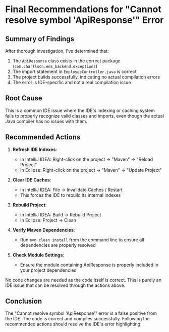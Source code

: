 # Final Recommendations for "Cannot resolve symbol 'ApiResponse'" Error

## Summary of Findings

After thorough investigation, I've determined that:

1. The `ApiResponse` class exists in the correct package (`com.charllson.ems_backend.exceptions`)
2. The import statement in `EmployeeController.java` is correct
3. The project builds successfully, indicating no actual compilation errors
4. The error is IDE-specific and not a real compilation issue

## Root Cause

This is a common IDE issue where the IDE's indexing or caching system fails to properly recognize valid classes and imports, even though the actual Java compiler has no issues with them.

## Recommended Actions

1. **Refresh IDE Indexes**: 
   - In IntelliJ IDEA: Right-click on the project → "Maven" → "Reload Project"
   - In Eclipse: Right-click on the project → "Maven" → "Update Project"

2. **Clear IDE Caches**:
   - In IntelliJ IDEA: File → Invalidate Caches / Restart
   - This forces the IDE to rebuild its internal indexes

3. **Rebuild Project**:
   - In IntelliJ IDEA: Build → Rebuild Project
   - In Eclipse: Project → Clean

4. **Verify Maven Dependencies**:
   - Run `mvn clean install` from the command line to ensure all dependencies are properly resolved

5. **Check Module Settings**:
   - Ensure the module containing ApiResponse is properly included in your project dependencies

No code changes are needed as the code itself is correct. This is purely an IDE issue that can be resolved through the actions above.

## Conclusion

The "Cannot resolve symbol 'ApiResponse'" error is a false positive from the IDE. The code is correct and compiles successfully. Following the recommended actions should resolve the IDE's error highlighting.